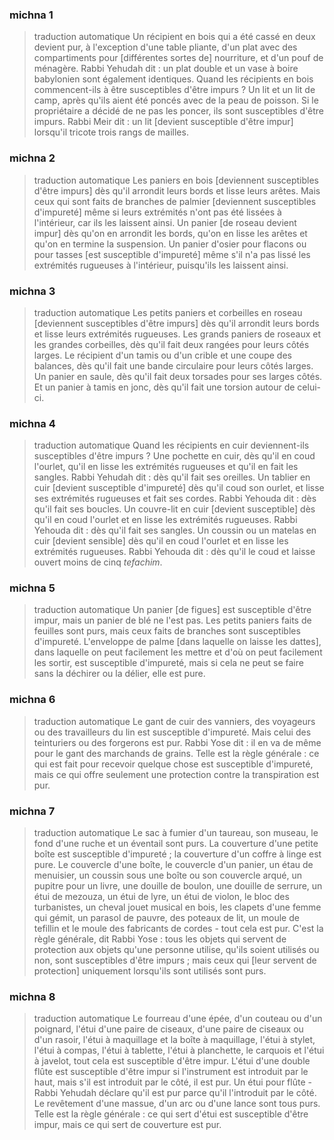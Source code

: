
### michna 1
> traduction automatique
Un récipient en bois qui a été cassé en deux devient pur, à l'exception d'une table pliante, d'un plat avec des compartiments pour [différentes sortes de] nourriture, et d'un pouf de ménagère. Rabbi Yehudah dit : un plat double et un vase à boire babylonien sont également identiques. Quand les récipients en bois commencent-ils à être susceptibles d'être impurs ?  Un lit et un lit de camp, après qu'ils aient été poncés avec de la peau de poisson. Si le propriétaire a décidé de ne pas les poncer, ils sont susceptibles d'être impurs. Rabbi Meir dit : un lit [devient susceptible d'être impur] lorsqu'il tricote trois rangs de mailles.

### michna 2
> traduction automatique
Les paniers en bois [deviennent susceptibles d'être impurs] dès qu'il arrondit leurs bords et lisse leurs arêtes. Mais ceux qui sont faits de branches de palmier [deviennent susceptibles d'impureté] même si leurs extrémités n'ont pas été lissées à l'intérieur, car ils les laissent ainsi. Un panier [de roseau devient impur] dès qu'on en arrondit les bords, qu'on en lisse les arêtes et qu'on en termine la suspension. Un panier d'osier pour flacons ou pour tasses [est susceptible d'impureté] même s'il n'a pas lissé les extrémités rugueuses à l'intérieur, puisqu'ils les laissent ainsi.

### michna 3
> traduction automatique
Les petits paniers et corbeilles en roseau [deviennent susceptibles d'être impurs] dès qu'il arrondit leurs bords et lisse leurs extrémités rugueuses. Les grands paniers de roseaux et les grandes corbeilles, dès qu'il fait deux rangées pour leurs côtés larges. Le récipient d'un tamis ou d'un crible et une coupe des balances, dès qu'il fait une bande circulaire pour leurs côtés larges. Un panier en saule, dès qu'il fait deux torsades pour ses larges côtés. Et un panier à tamis en jonc, dès qu'il fait une torsion autour de celui-ci.

### michna 4
> traduction automatique
Quand les récipients en cuir deviennent-ils susceptibles d'être impurs ?  Une pochette en cuir, dès qu'il en coud l'ourlet, qu'il en lisse les extrémités rugueuses et qu'il en fait les sangles.  Rabbi Yehudah dit : dès qu'il fait ses oreilles.  Un tablier en cuir [devient susceptible d'impureté] dès qu'il coud son ourlet, et lisse ses extrémités rugueuses et fait ses cordes. Rabbi Yehouda dit : dès qu'il fait ses boucles.  Un couvre-lit en cuir [devient susceptible] dès qu'il en coud l'ourlet et en lisse les extrémités rugueuses. Rabbi Yehouda dit : dès qu'il fait ses sangles.  Un coussin ou un matelas en cuir [devient sensible] dès qu'il en coud l'ourlet et en lisse les extrémités rugueuses. Rabbi Yehouda dit : dès qu'il le coud et laisse ouvert moins de cinq <em>tefachim</em>.

### michna 5
> traduction automatique
Un panier [de figues] est susceptible d'être impur, mais un panier de blé ne l'est pas. Les petits paniers faits de feuilles sont purs, mais ceux faits de branches sont susceptibles d'impureté. L'enveloppe de palme [dans laquelle on laisse les dattes], dans laquelle on peut facilement les mettre et d'où on peut facilement les sortir, est susceptible d'impureté, mais si cela ne peut se faire sans la déchirer ou la délier, elle est pure.

### michna 6
> traduction automatique
Le gant de cuir des vanniers, des voyageurs ou des travailleurs du lin est susceptible d'impureté. Mais celui des teinturiers ou des forgerons est pur.  Rabbi Yose dit : il en va de même pour le gant des marchands de grains. Telle est la règle générale : ce qui est fait pour recevoir quelque chose est susceptible d'impureté, mais ce qui offre seulement une protection contre la transpiration est pur.

### michna 7
> traduction automatique
Le sac à fumier d'un taureau, son museau, le fond d'une ruche et un éventail sont purs. La couverture d'une petite boîte est susceptible d'impureté ; la couverture d'un coffre à linge est pure. Le couvercle d'une boîte, le couvercle d'un panier, un étau de menuisier, un coussin sous une boîte ou son couvercle arqué, un pupitre pour un livre, une douille de boulon, une douille de serrure, un étui de mezouza, un étui de lyre, un étui de violon, le bloc des turbanistes, un cheval jouet musical en bois, les clapets d'une femme qui gémit, un parasol de pauvre, des poteaux de lit, un moule de tefillin et le moule des fabricants de cordes - tout cela est pur.  C'est la règle générale, dit Rabbi Yose : tous les objets qui servent de protection aux objets qu'une personne utilise, qu'ils soient utilisés ou non, sont susceptibles d'être impurs ; mais ceux qui [leur servent de protection] uniquement lorsqu'ils sont utilisés sont purs.

### michna 8
> traduction automatique
Le fourreau d'une épée, d'un couteau ou d'un poignard, l'étui d'une paire de ciseaux, d'une paire de ciseaux ou d'un rasoir, l'étui à maquillage et la boîte à maquillage, l'étui à stylet, l'étui à compas, l'étui à tablette, l'étui à planchette, le carquois et l'étui à javelot, tout cela est susceptible d'être impur. L'étui d'une double flûte est susceptible d'être impur si l'instrument est introduit par le haut, mais s'il est introduit par le côté, il est pur. Un étui pour flûte - Rabbi Yehudah déclare qu'il est pur parce qu'il l'introduit par le côté. Le revêtement d'une massue, d'un arc ou d'une lance sont tous purs. Telle est la règle générale : ce qui sert d'étui est susceptible d'être impur, mais ce qui sert de couverture est pur.
